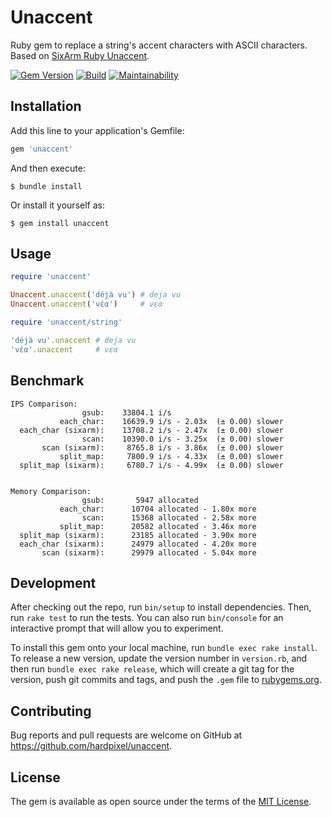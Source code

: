 # Unaccent

Ruby gem to replace a string's accent characters with ASCII characters. Based on [SixArm Ruby Unaccent](https://github.com/SixArm/sixarm_ruby_unaccent).

[![Gem Version](https://badge.fury.io/rb/unaccent.svg)](https://badge.fury.io/rb/unaccent)
[![Build](https://github.com/hardpixel/unaccent/actions/workflows/build.yml/badge.svg)](https://github.com/hardpixel/unaccent/actions/workflows/build.yml)
[![Maintainability](https://api.codeclimate.com/v1/badges/7e307214d3c2e4d2056d/maintainability)](https://codeclimate.com/github/hardpixel/unaccent/maintainability)

## Installation

Add this line to your application's Gemfile:

```ruby
gem 'unaccent'
```

And then execute:

    $ bundle install

Or install it yourself as:

    $ gem install unaccent

## Usage

```ruby
require 'unaccent'

Unaccent.unaccent('déjà vu') # deja vu
Unaccent.unaccent('νέα')     # νεα

require 'unaccent/string'

'déjà vu'.unaccent # deja vu
'νέα'.unaccent     # νεα
```

## Benchmark

```
IPS Comparison:
                gsub:    33804.1 i/s
           each_char:    16639.9 i/s - 2.03x  (± 0.00) slower
  each_char (sixarm):    13708.2 i/s - 2.47x  (± 0.00) slower
                scan:    10390.0 i/s - 3.25x  (± 0.00) slower
       scan (sixarm):     8765.8 i/s - 3.86x  (± 0.00) slower
           split_map:     7800.9 i/s - 4.33x  (± 0.00) slower
  split_map (sixarm):     6780.7 i/s - 4.99x  (± 0.00) slower


Memory Comparison:
                gsub:       5947 allocated
           each_char:      10704 allocated - 1.80x more
                scan:      15368 allocated - 2.58x more
           split_map:      20582 allocated - 3.46x more
  split_map (sixarm):      23185 allocated - 3.90x more
  each_char (sixarm):      24979 allocated - 4.20x more
       scan (sixarm):      29979 allocated - 5.04x more
```

## Development

After checking out the repo, run `bin/setup` to install dependencies. Then, run `rake test` to run the tests. You can also run `bin/console` for an interactive prompt that will allow you to experiment.

To install this gem onto your local machine, run `bundle exec rake install`. To release a new version, update the version number in `version.rb`, and then run `bundle exec rake release`, which will create a git tag for the version, push git commits and tags, and push the `.gem` file to [rubygems.org](https://rubygems.org).

## Contributing

Bug reports and pull requests are welcome on GitHub at https://github.com/hardpixel/unaccent.

## License

The gem is available as open source under the terms of the [MIT License](https://opensource.org/licenses/MIT).
